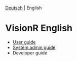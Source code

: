 <!-- TITLE: VisionR Wiki -->
<!-- SUBTITLE: VisionR software documentation -->

[Deutsch](/home) | English
# VisionR English
* [User guide](en/user-guide)
* [System admin guide](en/admin-guide)
* Developer guide
